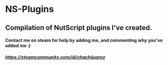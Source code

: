 # NS-Plugins

## Compilation of NutScript plugins I've created.

#### Contact me on steam for help by adding me, and commenting why you've added me :)
##### https://steamcommunity.com/id/chachijuarez

